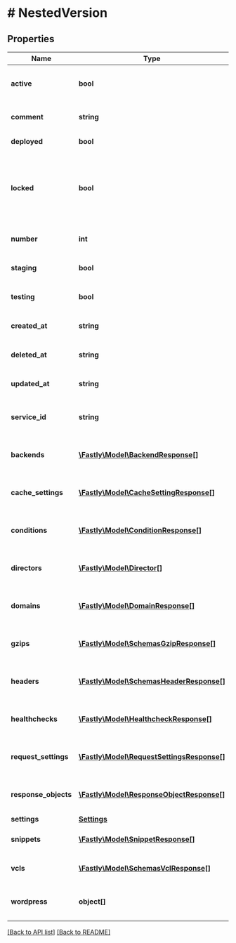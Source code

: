 # # NestedVersion

## Properties

Name | Type | Description | Notes
------------ | ------------- | ------------- | -------------
**active** | **bool** | Whether this is the active version or not. | [optional] [default to false]
**comment** | **string** | A freeform descriptive note. | [optional]
**deployed** | **bool** | Unused at this time. | [optional]
**locked** | **bool** | Whether this version is locked or not. Objects can not be added or edited on locked versions. | [optional] [default to false]
**number** | **int** | The number of this version. | [optional] [readonly]
**staging** | **bool** | Unused at this time. | [optional] [default to false]
**testing** | **bool** | Unused at this time. | [optional] [default to false]
**created_at** | **string** | Date and time in ISO 8601 format. | [optional] [readonly]
**deleted_at** | **string** | Date and time in ISO 8601 format. | [optional] [readonly]
**updated_at** | **string** | Date and time in ISO 8601 format. | [optional] [readonly]
**service_id** | **string** | Alphanumeric string identifying the service. | [optional] [readonly]
**backends** | [**\Fastly\Model\BackendResponse[]**](BackendResponse.md) | List of backends associated to this service. | [optional]
**cache_settings** | [**\Fastly\Model\CacheSettingResponse[]**](CacheSettingResponse.md) | List of cache settings associated to this service. | [optional]
**conditions** | [**\Fastly\Model\ConditionResponse[]**](ConditionResponse.md) | List of conditions associated to this service. | [optional]
**directors** | [**\Fastly\Model\Director[]**](Director.md) | List of directors associated to this service. | [optional]
**domains** | [**\Fastly\Model\DomainResponse[]**](DomainResponse.md) | List of domains associated to this service. | [optional]
**gzips** | [**\Fastly\Model\SchemasGzipResponse[]**](SchemasGzipResponse.md) | List of gzip rules associated to this service. | [optional]
**headers** | [**\Fastly\Model\SchemasHeaderResponse[]**](SchemasHeaderResponse.md) | List of headers associated to this service. | [optional]
**healthchecks** | [**\Fastly\Model\HealthcheckResponse[]**](HealthcheckResponse.md) | List of healthchecks associated to this service. | [optional]
**request_settings** | [**\Fastly\Model\RequestSettingsResponse[]**](RequestSettingsResponse.md) | List of request settings for this service. | [optional]
**response_objects** | [**\Fastly\Model\ResponseObjectResponse[]**](ResponseObjectResponse.md) | List of response objects for this service. | [optional]
**settings** | [**Settings**](Settings.md) |  | [optional]
**snippets** | [**\Fastly\Model\SnippetResponse[]**](SnippetResponse.md) | List of VCL snippets for this service. | [optional]
**vcls** | [**\Fastly\Model\SchemasVclResponse[]**](SchemasVclResponse.md) | List of VCL files for this service. | [optional]
**wordpress** | **object[]** | A list of Wordpress rules with this service. | [optional]

[[Back to API list]](../../README.md#endpoints) [[Back to README]](../../README.md)
